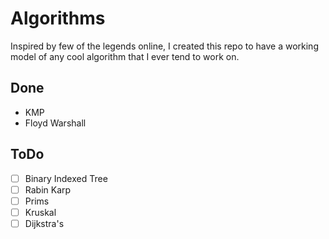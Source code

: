 # Algorithms

Inspired by few of the legends online, I created this repo to have a working model of any cool algorithm that I ever tend to work on.

## Done
- KMP
- Floyd Warshall

## ToDo
- [ ] Binary Indexed Tree
- [ ] Rabin Karp
- [ ] Prims
- [ ] Kruskal
- [ ] Dijkstra's
